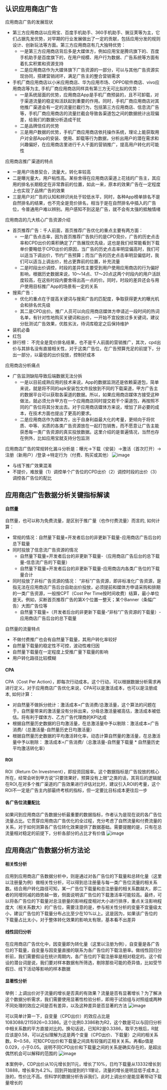 ## 认识应用商店广告
应用商店广告的发展现状
- 第三方应用商店以应用宝、百度手机助手、360手机助手、豌豆荚等为主，它们占据先发优势，对早期的行业发展做出了一定的贡献，包括应用分发的规则设计、创新玩法等方面。第三方应用商店有几大独特优势：
  - 一是第三方应用商店背后多是大媒体方，例如应用宝是腾讯旗下的、百度手机助手是百度旗下的，在用户规模、用户行为数据、广告系统等方面有着扎实积累和资源支持
  - 二是应用商店作为大媒体旗下广告资源的一部分，可以与其他广告资源实现协同，搭建营销闭环，满足广告主的整合营销需求
- 手机厂商应用商店以小米应用商店、华为应用市场、OPPO软件商店、vivo应用商店等为主, 手机厂商应用商店同样具有第三方无可比拟的优势：
  - 一是系统层面的优势，应用商店App是手机厂商预装的，且不可卸载，对于渠道流量的稳定和活跃起到重要的作用。同时，手机厂商应用商店对其他推广渠道会有一定的流量拦截行为，包括第三方应用商店、信息流广告等，手机厂商应用商店的流量拦截会导致各渠道包之间的数据统计出现偏差，给我们的数据分析造成干扰
  - 二是品牌信任的优势
  - 三是用户数据的优势，手机厂商应用商店依托操作系统，理论上能获取用户对全部App的安装、使用、卸载等行为数据，分析出用户的潜在需求和兴趣偏好，在应用商店里进行千人千面的营销推广，提高用户转化的可能性

应用商店推广渠道的特点
- 一是用户场景契合，流量大，转化率较高
- 二是曝光量大，用户粘性高。某些舍得在应用商店渠道上花钱的广告主，其应用的排名长期稳定在非常靠前的位置，如此一来，原本的效果广告在一定程度上也实现了品牌广告的效果
- 三是用户对广告的认知和辨识尚处于较低水平，同时，各种App榜单排名不是自然排名的结果，也不完全是竞价排名，相当于是在自然排名中插入的广告位，令普通用户难以辨别。用户感知不到这是广告，就不会有太强的抵触情绪

应用商店的几大核心广告资源介绍
- 首页推荐广告：千人前面，首页推荐广告优化的重点主要有两方面：
  - 一是广告点击率，因为首页推荐广告执行的是CPD竞价，广告的历史点击率和CPD出价的乘积确定了广告展现优先级，这也是我们经常能看到下载单价要略低于CPD出价的原因，当广告的历史点击率明显偏高时，我们可以适当下调出价，节约广告预算；而当广告的历史点击率明显偏低时，我们可以适当上调出价，抢占更靠前的位置，补充流量
  - 二是时段出价调控，时段的差异性主要受到用户使用应用商店的行为偏好影响，根据历史数据来说，10～14点、17～20点这两个时段内的用户活跃度较高，在这些时段内要舍得出高一点的价。同时，时段的差异还会与用户使用目标推广App的场景有一定的关系
- 搜索广告：
  - 优化的重点在于提高关键词与搜索广告的匹配度，争取获得更大的曝光机会和排名优先级
  - 其二是CPD出价。推广人员可以向应用商店媒体方申请近一段时间的热词名单，有针对性地购买关键词和出价，一开始不宜投放过多关键词，建议分批测试广告效果，优胜劣汰，待词库稳定之后保持维护
- 装机必备
- 红包
- 排行榜： 不完全是竞价排名结果，也不是千人前面的营销推广，其次，cpd出价与其排名没有直接相关性，对于这类广告位，在广告预算充足的前提下，分出一部分，以最低的出价投放，控制好成本

应用商店分析痛点
- 广告监测缺陷导致后端数据无法分拆
  - 一是以目前成熟应用的技术来说，App的数据监测还是依赖渠道包，简单来说，就是将不同的apk安装包文件投放到不同的下载渠道，甲方广告主的数据平台可以获取各渠道的数据。所以，如果应用商店媒体方接受这种做法，就必须允许甲方在一个应用商店同时提交若干个渠道包，再按照不同的广告位将其分发出去。对于应用商店媒体方来说，增加了非必要的成本，在技术方面也提出了更高的要求。
  - 二是应用商店作为媒体方，出于自身利益最大化的考量，更倾向于将优质、中等、劣质的各类广告资源放在一起打包销售，而不愿意让广告主能获悉每一类广告资源的真实投放数据。这里介绍的是普遍情况，当然也存在例外，比如应用宝就支持分包监测

应用商店广告的常规转化漏斗分析是：曝光→下载（安装）→激活（首次打开）→注册（新用户）/登录→特定行为（付费、购买或其他）
![image](/img/某app在小米应用商店.png)
- 与线下推广效果混淆
- 不提价，难放量（1）调控单个广告位的CPD出价（2）调控时段的出价（3）调控各广告位的配比

## 应用商店广告数据分析关键指标解读

#### 自然量
自然量，也可以称为免费流量，是区别于推广量（也作付费流量）而言的, 如何计算：
- 常规的情况：自然量下载量=开发者后台的非更新下载量-应用商店广告后台的总下载量
- 同时投放了信息流广告资源的情况
  - 自然量下载量=开发者后台的非更新下载量-（应用商店广告后台的总下载量-信息流广告的下载量）
  - 自然量下载量=开发者后台的非更新下载量-应用商店内各类广告位的下载量合计
- 同时投放了非标广告资源的情况： “非标”广告资源，即非标准化广告资源，是指无法在应用商店广告后台自助出价投放，必须提前和媒体方申请采购和排期的一类广告资源，一般按CPT（Cost Per Time按时间收费）结算，最小单位是天。例如，买断首页推荐广告的第X个位置一整天；某个Banner（条幅广告）大图广告位等
  - 自然量下载量=（开发者后台的非更新下载量-“非标”广告资源的下载量）-应用商店广告后台的总下载量

自然量的流量特点
- 不做付费推广也会有自然量下载量，其用户转化率较好
- 自然量下载量的稳定性不可控，波动性难归因
- 自然量下载量在一定程度上受推广量下载量的影响
- 用户转化路径比较模糊

#### CPA
CPA（Cost Per Action），即每次行动成本。这个行动，可以根据数据分析需求再进行定义。对于应用商店广告优化来说，CPA可以是激活成本，也可以是注册成本, 如何计算：
- 对自然量不做拆分统计：激活成本=广告消费/总激活量，这个算法的问题在于，自然量带来的激活量没有分拆出来，分母总激活量被高估，激活成本被低估。将有利于媒体方、乙方广告代理商的KPI达成
- 根据自然量历史数据的日均激活量，在总激活量中予以剔除：激活成本=广告消费/（总激活量-自然量历史日均激活量）
- 根据自然量历史数据的平均激活转化率，动态计算自然量的激活量，在总激活量中予以剔除： 激活成本=广告消费/（总激活量-自然量下载量 * 自然量历史平均激活转化率）

#### ROI
ROI（Return On Investment），即投资回报率。这个数据指标是广告投放的核心所在，经常会听到甲方说“只要效果好，预算没有上限”之类的话，其背后的逻辑就在ROI,在对多个推广渠道的广告效果进行评估对比时，建议引入ROI的考量，这个ROI不一定是广告主内部最终考核的指标，但一定要比目标成本更往后一步

#### 各广告位流量配比
如果问到应用商店广告数据分析最重要的数据指标，作者认为是现在说的各广告位流量占比。它贯穿应用商店广告优化的全过程，充分考虑了自然流量和付费流量的关系，对于如何测算各广告位转化效果提供了数据基础。需要提醒的是，只有在总流量相对稳定的前提下，分析各部分的占比才有价值
![image](/img/各广告位下载量占比与激活转化效果的关系.png)


## 应用商店广告数据分析方法论
#### 相关性分析
应用到应用商店广告数据分析中，则是通过对各广告位的下载量和总转化量（这里以注册量为例）做相关性分析，可以得到总注册量与每一类广告位流量的相关系数。结合用户转化路径可知，某一广告位下载量和总注册量的相关系数越大，即二者的同增同减的趋势越一致，侧面说明该广告位的下载激活率可能较高。最终，可以将各广告位的下载量对总注册量的影响程度相对大小进行排序，重点关注影响程度大（相关系数大）的广告位，需要注意的是，参与相关性分析的变量不宜量级太小，建议广告位的下载量分布占比至少在10%以上。这是因为，如果该广告位的下载量占比太小，对于整体转化效果的影响太有限，基本看不出差异

#### 线性回归分析
在应用商店广告优化中，因变量即为转化量（这里以注册为例），自变量是各广告位的下载量，自变量与因变量直接的联系为各广告位的下载注册率。做线性回归分析前，我们需要假设在统计周期内，各广告位的下载注册率是相对稳定的。这个假设的潜台词是说，我们要对样本数据有所筛选，剔除那些可能的奇异值，比如受节假日、线下活动等影响的样本数据

#### 显著性分析
举例：上调出价对于流量的增长是否真的有效果？流量是否有显著增长？为了解决这个数据分析需求，我们需要使用显著性检验分析，即用于试验组与对照组或两种不同处理的效应之间是否有差异，以及这种差异是否显著的方法
![image](img/某App的首页推荐广告下载量数据.png)

可以简单计算一下，自变量（CPD出价）的效应占比是1083088/2115926=0.3386。这个比例0.3386称为R2，这个数是可以与回归分析中相关系数的平方直接对比的。换句话说，已知R2是0.3386，取平方根后，R就应该是0.58，可以近似理解为这是两个变量（CPD出价、下载量）之间的相关系数。R=0.58，可知CPD出价和下载量之间具有较强的正相关关系。再看p值是0.029，小于0.05。说明不同CPD出价和下载量之间的关系是确实存在的，是超出偶然机会可以解释的范围的
![image](img/某App的首页推荐广告下载量数据.png)

本案例中，CDP出价从10元增长到11元，增长了10%，日均下载量从13332增长到13888，增长率为4.2%。回到开始提到的1:1理论，流量的增长是明显低于成本上涨的，性价比不高。但科学的数据分析告诉我们，此时上调出价是能显著带动下载量增长的
